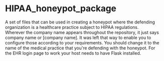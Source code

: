 # HIPAA_honeypot_package
A set of files that can be used in creating a honeypot where the defending organization is a healthcare practice subject to HIPAA regulations.
Wherever the company name appears throughout the repository, it just says company name or [company name]. 
It was left that way to enable you to configure those according to your requirements.
You should change it to the name of the medical practice that you're defending with the honeypot.
For the EHR login page to work your host needs to have Flask installed.
